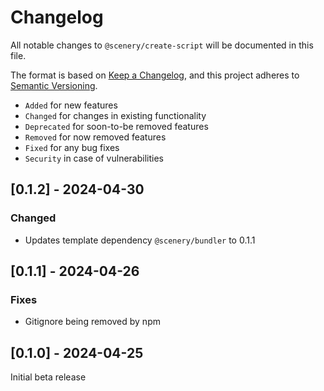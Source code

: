 # Changelog

All notable changes to `@scenery/create-script` will be documented in this file.

The format is based on [Keep a Changelog](https://keepachangelog.com/en/1.0.0/),
and this project adheres to [Semantic Versioning](https://semver.org/spec/v2.0.0.html).

-   `Added` for new features
-   `Changed` for changes in existing functionality
-   `Deprecated` for soon-to-be removed features
-   `Removed` for now removed features
-   `Fixed` for any bug fixes
-   `Security` in case of vulnerabilities

## [0.1.2] - 2024-04-30

### Changed

-   Updates template dependency `@scenery/bundler` to 0.1.1

## [0.1.1] - 2024-04-26

### Fixes

-   Gitignore being removed by npm

## [0.1.0] - 2024-04-25

Initial beta release
